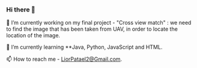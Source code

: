### Hi there 👋

🔭 I’m currently working on my final project - "Cross view match" : we need to find the image that has been taken from UAV, in order to locate the location of the image.

🌱 I’m currently learning **Java, Python, JavaScript and HTML.

📫 How to reach me - LiorPatael2@Gmail.com.



<!--

-->
